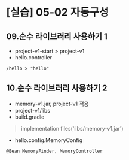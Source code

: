 # [실습] 05-02 자동구성
## 09.순수 라이브러리 사용하기 1
- project-v1-start > project-v1
- hello.controller
```
/hello > "hello"
```

## 10.순수 라이브러리 사용하기 2
- memory-v1.jar, project-v1 적용
- project-v1/libs
- build.gradle
> implementation files('libs/memory-v1.jar')
- hello.config.MemoryConfig
```
@Bean MemoryFinder, MemoryController
```